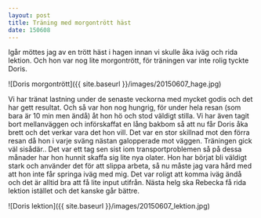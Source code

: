 ```yaml
---
layout: post
title: Träning med morgontrött häst 
date: 150608
---
```

Igår möttes jag av en trött häst i hagen innan vi skulle åka iväg och rida lektion. Och hon var nog lite morgontrött, för träningen var inte rolig tyckte 
Doris.  

![Doris morgontrött]({{ site.baseurl }}/images/20150607_hage.jpg)

Vi har tränat lastning under de senaste veckorna med mycket godis och det har gett resultat. Och så var hon nog hungrig, för under hela resan 
(som bara är 10 min men ändå) åt hon hö och stod väldigt stilla.
Vi har även tagit bort mellanväggen och införskaffat en lång bakbom så att nu får Doris åka brett och det verkar vara det hon vill. Det var en stor
 skillnad mot den förra resan då hon i varje sväng nästan galopperade mot väggen.
Träningen gick väl sisådär.. Det var ett tag sen sist iom transportproblemen så på dessa månader har hon hunnit skaffa sig lite nya olater. 
Hon har börjat bli väldigt stark och använder det för att slippa arbeta, så nu måste jag vara hård med att hon inte får springa iväg med mig. 
Det var roligt att komma iväg ändå och det är alltid bra att få lite input utifrån. Nästa helg ska Rebecka få rida lektion istället och det kanske 
går bättre.  

![Doris lektion]({{ site.baseurl }}/images/20150607_lektion.jpg)
